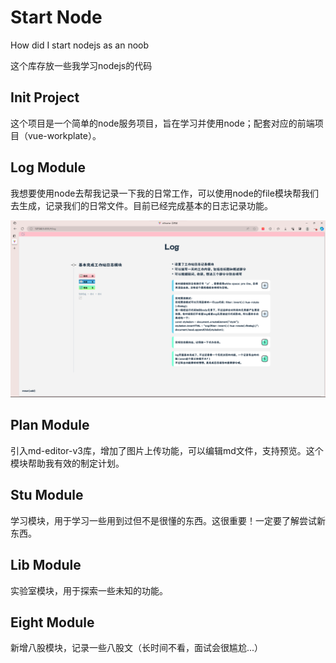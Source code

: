 # Start Node
How did I start nodejs as an noob

这个库存放一些我学习nodejs的代码

## Init Project 

这个项目是一个简单的node服务项目，旨在学习并使用node；配套对应的前端项目（vue-workplate）。


## Log Module

我想要使用node去帮我记录一下我的日常工作，可以使用node的file模块帮我们去生成，记录我们的日常文件。目前已经完成基本的日志记录功能。

![Log Module](/readmeImg/image.png)

## Plan Module

引入md-editor-v3库，增加了图片上传功能，可以编辑md文件，支持预览。这个模块帮助我有效的制定计划。

## Stu Module

学习模块，用于学习一些用到过但不是很懂的东西。这很重要！一定要了解尝试新东西。

## Lib Module

实验室模块，用于探索一些未知的功能。

## Eight Module

新增八股模块，记录一些八股文（长时间不看，面试会很尴尬...）